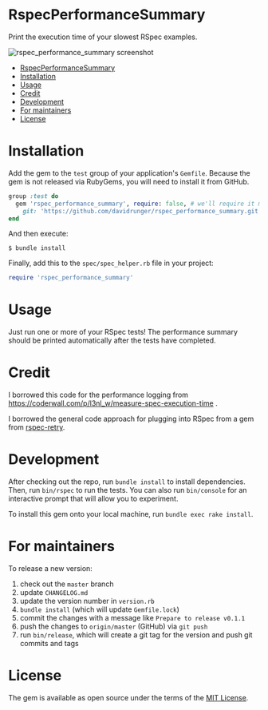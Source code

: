 # RspecPerformanceSummary

Print the execution time of your slowest RSpec examples.

![rspec_performance_summary screenshot](https://user-images.githubusercontent.com/8197963/85248189-f61a2980-b404-11ea-8eef-503b43808d63.png)

<!--ts-->
   * [RspecPerformanceSummary](#rspecperformancesummary)
   * [Installation](#installation)
   * [Usage](#usage)
   * [Credit](#credit)
   * [Development](#development)
   * [For maintainers](#for-maintainers)
   * [License](#license)

<!-- Added by: david, at: Sun Jun 21 21:53:07 PDT 2020 -->

<!--te-->

# Installation

Add the gem to the `test` group of your application's `Gemfile`. Because the gem is not released via
RubyGems, you will need to install it from GitHub.

```ruby
group :test do
  gem 'rspec_performance_summary', require: false, # we'll require it manually in `spec_helper.rb`
    git: 'https://github.com/davidrunger/rspec_performance_summary.git'
end
```

And then execute:

    $ bundle install

Finally, add this to the `spec/spec_helper.rb` file in your project:
```rb
require 'rspec_performance_summary'
```

# Usage

Just run one or more of your RSpec tests! The performance summary should be printed automatically
after the tests have completed.

# Credit

I borrowed this code for the performance logging from
https://coderwall.com/p/l3nl_w/measure-spec-execution-time .

I borrowed the general code approach for plugging into RSpec from a gem from
[rspec-retry](https://github.com/NoRedInk/rspec-retry).

# Development

After checking out the repo, run `bundle install` to install dependencies. Then, run `bin/rspec` to
run the tests. You can also run `bin/console` for an interactive prompt that will allow you to
experiment.

To install this gem onto your local machine, run `bundle exec rake install`.

# For maintainers

To release a new version:
1. check out the `master` branch
2. update `CHANGELOG.md`
3. update the version number in `version.rb`
4. `bundle install` (which will update `Gemfile.lock`)
5. commit the changes with a message like `Prepare to release v0.1.1`
6. push the changes to `origin/master` (GitHub) via `git push`
7. run `bin/release`, which will create a git tag for the version and push git commits and tags

# License

The gem is available as open source under the terms of the [MIT
License](https://opensource.org/licenses/MIT).
